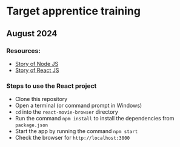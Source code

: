 # Target apprentice training

## August 2024

### Resources:

- [Story of Node JS](https://youtu.be/LB8KwiiUGy0?si=xFSZp3v_svfWcEi9)
- [Story of React JS](https://youtu.be/8pDqJVdNa44?si=-J6ijD9eFaYrEk-c)

### Steps to use the React project

- Clone this repository
- Open a terminal (or command prompt in Windows)
- `cd` into the `react-movie-browser` directory
- Run the command `npm install` to install the dependencies from `package.json`
- Start the app by running the command `npm start`
- Check the browser for `http://localhost:3000`
